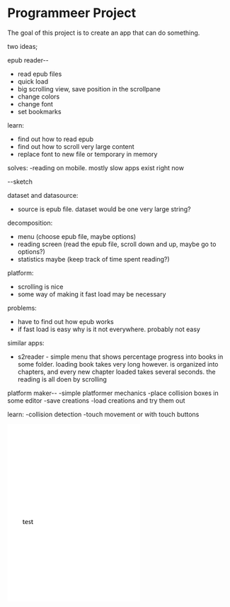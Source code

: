# Programmeer Project

The goal of this project is to create an app that can do something.

two ideas;

epub reader--
* read epub files
* quick load
* big scrolling view, save position in the scrollpane
* change colors
* change font
* set bookmarks

learn:
* find out how to read epub
* find out how to scroll very large content
* replace font to new file or temporary in memory

solves:
-reading on mobile. mostly slow apps exist right now

--sketch

dataset and datasource:
* source is epub file. dataset would be one very large string?

decomposition:
* menu (choose epub file, maybe options)
* reading screen (read the epub file, scroll down and up, maybe go to options?)
* statistics maybe (keep track of time spent reading?)

platform:
* scrolling is nice
* some way of making it fast load may be necessary

problems:
* have to find out how epub works
* if fast load is easy why is it not everywhere. probably not easy

similar apps:
* s2reader - simple menu that shows percentage progress into books in some folder.
	loading book takes very long however. is organized into chapters, and every new
	chapter loaded takes several seconds. the reading is all doen by scrolling
	



	
platform maker--
-simple platformer mechanics
-place collision boxes in some editor
-save creations
-load creations and try them out

learn:
-collision detection
-touch movement or with touch buttons


![](doc/test.png)